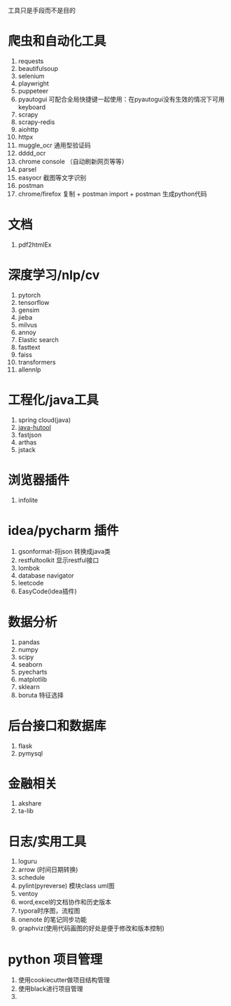 
工具只是手段而不是目的

# 爬虫和自动化工具

1. requests
1. beautifulsoup
1. selenium
1. playwright
1. puppeteer
1. pyautogui 可配合全局快捷键一起使用：在pyautogui没有生效的情况下可用keyboard
1. scrapy
1. scrapy-redis
1. aiohttp
1. httpx
1. muggle_ocr 通用型验证码
1. dddd_ocr 
1. chrome console （自动刷新网页等等）
1. parsel
1. easyocr 截图等文字识别
1. postman
1. chrome/firefox 复制 + postman import + postman 生成python代码

# 文档

1. pdf2htmlEx

# 深度学习/nlp/cv

1. pytorch
1. tensorflow
1. gensim
1. jieba
1. milvus
1. annoy
1. Elastic search
1. fasttext
1. faiss
1. transformers
1. allennlp

# 工程化/java工具

1. spring cloud(java)
1. [java-hutool](https://www.hutool.cn/)
1. fastjson
1. arthas
1. jstack

# 浏览器插件

1. infolite

# idea/pycharm 插件

1. gsonformat-将json 转换成java类
1. restfultoolkit 显示restful接口
1. lombok
1. database navigator
1. leetcode
1. EasyCode(idea插件)

# 数据分析

1. pandas
1. numpy
1. scipy
1. seaborn
1. pyecharts
1. matplotlib
1. sklearn
1. boruta 特征选择

# 后台接口和数据库

1. flask
1. pymysql

# 金融相关

1. akshare
1. ta-lib

# 日志/实用工具

1. loguru
1. arrow (时间日期转换)
1. schedule
1. pylint(pyreverse) 模块class uml图
1. ventoy
1. word,excel的文档协作和历史版本
1. typora时序图，流程图
1. onenote 的笔记同步功能
1. graphviz(使用代码画图的好处是便于修改和版本控制)

# python 项目管理
1. 使用cookiecutter做项目结构管理
1. 使用black进行项目管理
1. 